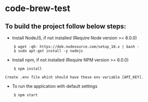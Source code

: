 # code-brew-test
## To build the project follow below steps:

-   Install NodeJS, if not installed (Require Node version >= 8.0.0)

```
    $ wget -qO- https://deb.nodesource.com/setup_10.x | bash -
    $ sudo apt-get install -y nodejs
```

-   Install npm, if not installed (Require NPM version >= 6.0.0)

```
    $ npm install
```


    Create .env file which should have these env variable [API_KEY].

-   To run the application with default settings

```
    $ npm start
```


```
